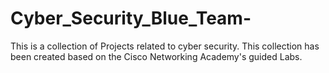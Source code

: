 # Cyber_Security_Blue_Team-
This is a collection of Projects related to cyber security. This collection has been created based on the Cisco Networking Academy's guided Labs.
